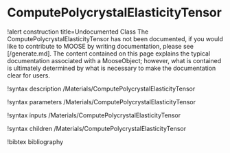 <!-- MOOSE Documentation Stub: Remove this when content is added. -->

# ComputePolycrystalElasticityTensor

!alert construction title=Undocumented Class
The ComputePolycrystalElasticityTensor has not been documented, if you would like to contribute to MOOSE by
writing documentation, please see [/generate.md]. The content contained on this page explains
the typical documentation associated with a MooseObject; however, what is contained is ultimately
determined by what is necessary to make the documentation clear for users.

!syntax description /Materials/ComputePolycrystalElasticityTensor

!syntax parameters /Materials/ComputePolycrystalElasticityTensor

!syntax inputs /Materials/ComputePolycrystalElasticityTensor

!syntax children /Materials/ComputePolycrystalElasticityTensor

!bibtex bibliography
